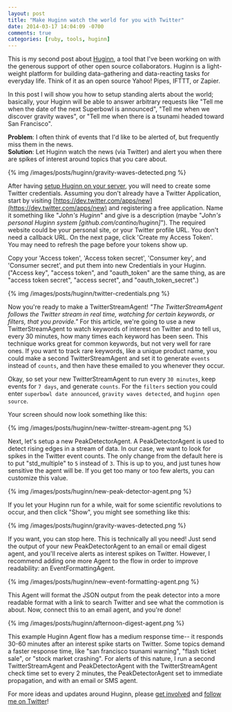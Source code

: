 ```yaml
---
layout: post
title: "Make Huginn watch the world for you with Twitter"
date: 2014-03-17 14:04:09 -0700
comments: true
categories: [ruby, tools, huginn]
---
```

This is my second post about [Huginn](https://github.com/cantino/huginn), a tool that I've been working on with the generous support of other open source collaborators. Huginn is a light-weight platform for building data-gathering and data-reacting tasks for everyday life. Think of it as an open source Yahoo! Pipes, IFTTT, or Zapier.

In this post I will show you how to setup standing alerts about the world; basically, your Huginn will be able to answer arbitrary requests like "Tell me when the date of the next Superbowl is announced", "Tell me when we discover gravity waves", or "Tell me when there is a tsunami headed toward San Francisco".

**Problem**: I often think of events that I'd like to be alerted of, but frequently miss them in the news.<br />
**Solution**: Let Huginn watch the news (via Twitter) and alert you when there are spikes of interest around topics that you care about.

{% img /images/posts/huginn/gravity-waves-detected.png %}

<!--more-->

After having [setup Huginn on your server](https://github.com/cantino/huginn), you will need to create some Twitter credentials. Assuming you don't already have a Twitter Application, start by visiting [https://dev.twitter.com/apps/new](https://dev.twitter.com/apps/new) and registering a free application. Name it something like "_John's Huginn_" and give is a description (maybe "_John's personal Huginn system \[github.com/cantino/huginn\]_"). The required website could be your personal site, or your Twitter profile URL. You don't need a callback URL. On the next page, click 'Create my Access Token'. You may need to refresh the page before your tokens show up.

Copy your 'Access token', 'Access token secret', 'Consumer key', and 'Consumer secret', and put them into new Credentials in your Huginn.  ("Access key", "access token", and "oauth\_token" are the same thing, as are "access token secret", "access secret", and "oauth\_token_secret".)

{% img /images/posts/huginn/twitter-credentials.png %}

Now you're ready to make a TwitterStreamAgent! _"The TwitterStreamAgent follows the Twitter stream in real time, watching for certain keywords, or filters, that you provide."_  For this article, we're going to use a new TwitterStreamAgent to watch keywords of interest on Twitter and to tell us, every 30 minutes, how many times each keyword has been seen. This technique works great for common keywords, but not very well for rare ones. If you want to track rare keywords, like a unique product name, you could make a second TwitterStreamAgent and set it to generate `events` instead of `counts`, and then have these emailed to you whenever they occur.

Okay, so set your new TwitterStreamAgent to run every `30 minutes`, keep events for `7 days`, and generate `counts`.  For the `filters` section you could enter `superbowl date announced`, `gravity waves detected`, and `huginn open source`.

Your screen should now look something like this:

{% img /images/posts/huginn/new-twitter-stream-agent.png %}

Next, let's setup a new PeakDetectorAgent. A PeakDetectorAgent is used to detect rising edges in a stream of data. In our case, we want to look for spikes in the Twitter event counts. The only change from the default here is to put "std\_multiple" to `5` instead of `3`. This is up to you, and just tunes how sensitive the agent will be. If you get too many or too few alerts, you can customize this value.

{% img /images/posts/huginn/new-peak-detector-agent.png %}

If you let your Huginn run for a while, wait for some scientific revolutions to occur, and then click "Show", you might see something like this:

{% img /images/posts/huginn/gravity-waves-detected.png %}

If you want, you can stop here. This is technically all you need! Just send the output of your new PeakDetectorAgent to an email or email digest agent, and you'll receive alerts as interest spikes on Twitter. However, I recommend adding one more Agent to the flow in order to improve readability: an EventFormattingAgent.

{% img /images/posts/huginn/new-event-formatting-agent.png %}

This Agent will format the JSON output from the peak detector into a more readable format with a link to search Twitter and see what the commotion is about. Now, connect this to an email agent, and you're done!

{% img /images/posts/huginn/afternoon-digest-agent.png %}

This example Huginn Agent flow has a medium response time-- it responds 30-60 minutes after an interest spike starts on Twitter. Some topics demand a faster response time, like "san francisco tsunami warning", "flash ticket sale", or "stock market crashing". For alerts of this nature, I run a second TwitterStreamAgent and PeakDetectorAgent with the TwitterStreamAgent check time set to every 2 minutes, the PeakDetectorAgent set to immediate propagation, and with an email or SMS agent.

For more ideas and updates around Huginn, please [get involved](https://github.com/cantino/huginn) and [follow me on Twitter](https://twitter.com/tectonic)!
